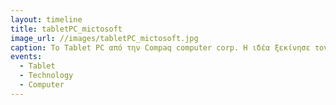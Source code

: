 ```yaml
---
layout: timeline 
title: tabletPC_mictosoft
image_url: //images/tabletPC_mictosoft.jpg
caption: Το Tablet PC από την Compaq computer corp. Η ιδέα ξεκίνησε τον Νοέμβριο του 2001, σύμφωνα με την οποία κανένας δεν θέλει να μεταφέρει έναν επιτραπέζιο υπολογιστή. Και κάπως έτσι δημιουργήθηκε ο φορητός υπολογιστής! Το Tablet PC πρωτοκυκλοφόρησε ένα χρόνο αργότερα. Ήταν ένα τάμπλετ που παρείχε την δυνατότητα εισαγωγής στυλό, κάτι που το καθιστά μοναδικό για την εποχή του. Τέτοιες συσκευές που μπορούν να χρησιμοποιηθούν είτε αποσπώμενα είτε επιτραπέζια. Το tablet PC έχει τραβήξει τα βλέμματα μεγάλων εταιρειών όπως Fujitsu, Acer, Compaq αλλα και εταιρίες λογισμικού όπως Groove Networks αλλά και το Office Xp της Microsoft. Σχεδιάστηκε για να αποτελεί τον βασικό υπολογιστή, έμοιαζε με ένα notepad, ήταν πολύ πιο ελαφρύ από τα σημερινά laptop, το λογισμικό του ήταν μια έκδοση των Windows Xp σχεδιασμένη για τάμπλετ.
events:
  - Tablet
  - Technology
  - Computer
---
```

